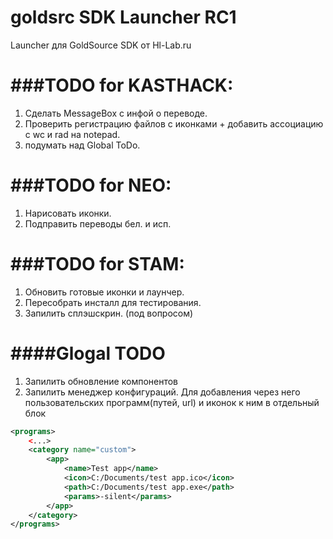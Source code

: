  
goldsrc SDK Launcher RC1
====================

Launcher для GoldSource SDK от Hl-Lab.ru


###TODO for KASTHACK:
====================
 
1. Сделать MessageBox с инфой о переводе.
2. Проверить регистрацию файлов с иконками + добавить ассоциацию с wc и rad на notepad.
3. подумать над Global ToDo.
 
###TODO for NEO:
====================
1. Нарисовать иконки.
2. Подправить переводы бел. и исп.

###TODO for STAM:
====================
1. Обновить готовые иконки и лаунчер.
2. Пересобрать инсталл для тестирования.
3. Запилить сплэшскрин. (под вопросом)

####Glogal TODO
====================

1. Запилить обновление компонентов
2. Запилить менеджер конфигураций. Для добавления через него пользовательских программ(путей, url) и иконок к ним в отдельный блок

```xml
<programs>
	<...>
	<category name="custom">
		<app>
			<name>Test app</name>
			<icon>C:/Documents/test app.ico</icon>
			<path>C:/Documents/test app.exe</path>
			<params>-silent</params>
		</app>
	</category>
</programs>	
```
